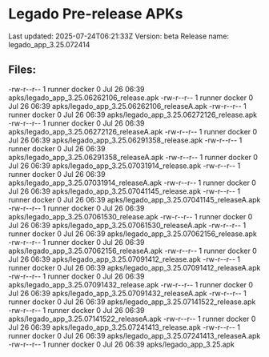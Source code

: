 # Legado Pre-release APKs
Last updated: 2025-07-24T06:21:33Z
Version: beta
Release name: legado_app_3.25.072414
## Files:
-rw-r--r-- 1 runner docker 0 Jul 26 06:39 apks/legado_app_3.25.06262106_release.apk
-rw-r--r-- 1 runner docker 0 Jul 26 06:39 apks/legado_app_3.25.06262106_releaseA.apk
-rw-r--r-- 1 runner docker 0 Jul 26 06:39 apks/legado_app_3.25.06272126_release.apk
-rw-r--r-- 1 runner docker 0 Jul 26 06:39 apks/legado_app_3.25.06272126_releaseA.apk
-rw-r--r-- 1 runner docker 0 Jul 26 06:39 apks/legado_app_3.25.06291358_release.apk
-rw-r--r-- 1 runner docker 0 Jul 26 06:39 apks/legado_app_3.25.06291358_releaseA.apk
-rw-r--r-- 1 runner docker 0 Jul 26 06:39 apks/legado_app_3.25.07031914_release.apk
-rw-r--r-- 1 runner docker 0 Jul 26 06:39 apks/legado_app_3.25.07031914_releaseA.apk
-rw-r--r-- 1 runner docker 0 Jul 26 06:39 apks/legado_app_3.25.07041145_release.apk
-rw-r--r-- 1 runner docker 0 Jul 26 06:39 apks/legado_app_3.25.07041145_releaseA.apk
-rw-r--r-- 1 runner docker 0 Jul 26 06:39 apks/legado_app_3.25.07061530_release.apk
-rw-r--r-- 1 runner docker 0 Jul 26 06:39 apks/legado_app_3.25.07061530_releaseA.apk
-rw-r--r-- 1 runner docker 0 Jul 26 06:39 apks/legado_app_3.25.07062156_release.apk
-rw-r--r-- 1 runner docker 0 Jul 26 06:39 apks/legado_app_3.25.07062156_releaseA.apk
-rw-r--r-- 1 runner docker 0 Jul 26 06:39 apks/legado_app_3.25.07091412_release.apk
-rw-r--r-- 1 runner docker 0 Jul 26 06:39 apks/legado_app_3.25.07091412_releaseA.apk
-rw-r--r-- 1 runner docker 0 Jul 26 06:39 apks/legado_app_3.25.07091432_release.apk
-rw-r--r-- 1 runner docker 0 Jul 26 06:39 apks/legado_app_3.25.07091432_releaseA.apk
-rw-r--r-- 1 runner docker 0 Jul 26 06:39 apks/legado_app_3.25.07141522_release.apk
-rw-r--r-- 1 runner docker 0 Jul 26 06:39 apks/legado_app_3.25.07141522_releaseA.apk
-rw-r--r-- 1 runner docker 0 Jul 26 06:39 apks/legado_app_3.25.07241413_release.apk
-rw-r--r-- 1 runner docker 0 Jul 26 06:39 apks/legado_app_3.25.07241413_releaseA.apk
-rw-r--r-- 1 runner docker 0 Jul 26 06:39 apks/legado_app_3.25.apk
